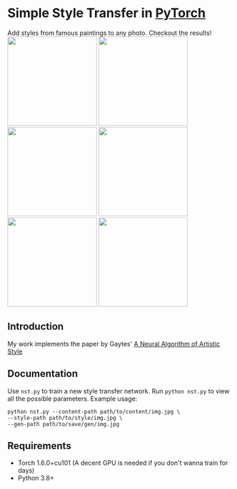 # Simple Style Transfer in [PyTorch](https://github.com/pytorch/pytorch) 
Add styles from famous paintings to any photo. Checkout the results! <br />
<img src = 'https://user-images.githubusercontent.com/30996098/188305844-ed0618f1-b554-4f5f-bca0-a08ea248c25e.jpg' width = 200 height = 200>
<img src = 'https://user-images.githubusercontent.com/30996098/188305854-c9378897-9b8d-4d6a-91e5-3541306cee0d.jpg' width = 200 height = 200>
<img src = 'https://user-images.githubusercontent.com/30996098/188305862-e14fcad0-1002-40e2-9ce5-1c83e8e5d019.png' width = 200 height = 200>
<img src = 'https://user-images.githubusercontent.com/30996098/188305901-b32fe6a5-630a-480a-9e0f-9adfce2c8396.jpg' width = 200 height = 200>
<img src = 'https://user-images.githubusercontent.com/30996098/188305906-1721e529-a25b-4a45-a4d3-7a37fcebe98f.jpg' width = 200 height = 200>
<img src = 'https://user-images.githubusercontent.com/30996098/188305915-f02ffe40-2a26-4368-8189-8861e81edbd0.png' width = 200 height = 200>

## Introduction
My work implements the paper by Gaytes' [A Neural Algorithm of Artistic Style](https://arxiv.org/abs/1508.06576)

## Documentation
Use `nst.py` to train a new style transfer network. Run `python nst.py` to view all the possible parameters. Example usage:
```
python nst.py --content-path path/to/content/img.jpg \
--style-path path/to/style/img.jpg \
--gen-path path/to/save/gen/img.jpg
```
## Requirements
- Torch 1.6.0+cu101 (A decent GPU is needed if you don't wanna train for days)
- Python 3.8+
